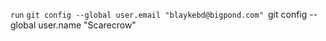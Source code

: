 `run`
`git config --global user.email "blaykebd@bigpond.com"
`git config --global user.name "Scarecrow"